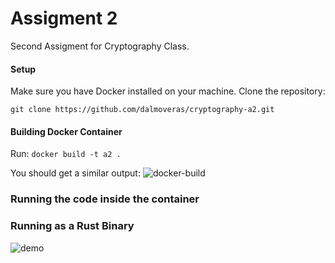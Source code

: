 # Assigment 2
Second Assigment for Cryptography Class.

#### Setup
Make sure you have Docker installed on your machine.
Clone the repository:

```git clone https://github.com/dalmoveras/cryptography-a2.git```

#### Building Docker Container
Run: `docker build -t a2 .`

You should get a similar output:
![docker-build](https://github.com/dalmoveras/cryptography-a2/assets/125914597/788c76af-8897-49f1-b202-4b65e41b624c)

### Running the code inside the container


### Running as a Rust Binary
![demo](https://github.com/dalmoveras/cryptography-a2/assets/125914597/110a7631-1304-438e-98a9-254f933bb3eb)
